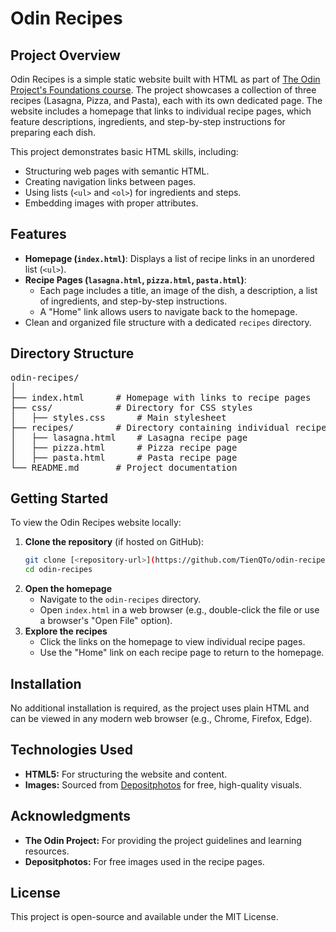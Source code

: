 # Odin Recipes

## Project Overview

Odin Recipes is a simple static website built with HTML as part of [The Odin Project's Foundations course](https://www.theodinproject.com/lessons/foundations-recipes). The project showcases a collection of three recipes (Lasagna, Pizza, and Pasta), each with its own dedicated page. The website includes a homepage that links to individual recipe pages, which feature descriptions, ingredients, and step-by-step instructions for preparing each dish.

This project demonstrates basic HTML skills, including:
- Structuring web pages with semantic HTML.
- Creating navigation links between pages.
- Using lists (`<ul>` and `<ol>`) for ingredients and steps.
- Embedding images with proper attributes.

## Features

- **Homepage (`index.html`)**: Displays a list of recipe links in an unordered list (`<ul>`).
- **Recipe Pages (`lasagna.html`, `pizza.html`, `pasta.html`)**:
  - Each page includes a title, an image of the dish, a description, a list of ingredients, and step-by-step instructions.
  - A "Home" link allows users to navigate back to the homepage.
- Clean and organized file structure with a dedicated `recipes` directory.

## Directory Structure

<pre>
odin-recipes/
│
├── index.html      # Homepage with links to recipe pages
├── css/            # Directory for CSS styles
│   ├── styles.css      # Main stylesheet
├── recipes/        # Directory containing individual recipe pages
│   ├── lasagna.html    # Lasagna recipe page
│   ├── pizza.html      # Pizza recipe page
│   ├── pasta.html      # Pasta recipe page
└── README.md       # Project documentation
</pre>

## Getting Started

To view the Odin Recipes website locally:

1. **Clone the repository** (if hosted on GitHub):
   ```bash
   git clone [<repository-url>](https://github.com/TienQTo/odin-recipes.git)
   cd odin-recipes
   ```
2. **Open the homepage**
   - Navigate to the `odin-recipes` directory.
   - Open `index.html` in a web browser (e.g., double-click the file or use a browser's "Open File" option).
3. **Explore the recipes**
   - Click the links on the homepage to view individual recipe pages.
   - Use the "Home" link on each recipe page to return to the homepage.

## Installation

No additional installation is required, as the project uses plain HTML and can be viewed in any modern web browser (e.g., Chrome, Firefox, Edge).

## Technologies Used

- **HTML5:** For structuring the website and content.
- **Images:** Sourced from [Depositphotos](depositphotos.com) for free, high-quality visuals.

## Acknowledgments

- **The Odin Project:** For providing the project guidelines and learning resources.
- **Depositphotos:** For free images used in the recipe pages.

## License

This project is open-source and available under the MIT License.
